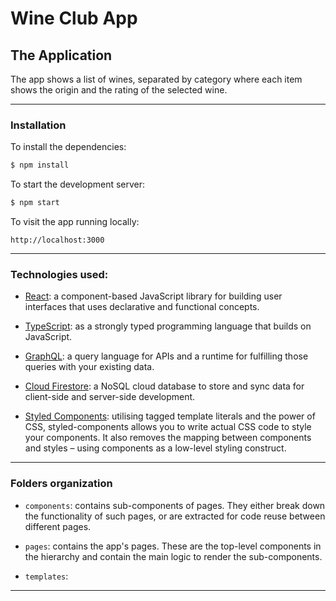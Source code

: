 # Wine Club App

## The Application

The app shows a list of wines, separated by category where each item shows the origin and the rating of the selected wine.

---

### Installation

To install the dependencies:

```bash
$ npm install
```

To start the development server:

```bash
$ npm start
```

To visit the app running locally:

```
http://localhost:3000
```

<!-- To run tests: -->

<!-- ```bash
$ npm run test
``` -->

---

### Technologies used:

- [React](https://reactjs.org/): a component-based JavaScript library for building user interfaces that uses declarative and functional concepts.

- [TypeScript](https://www.typescriptlang.org/): as a strongly typed programming language that builds on JavaScript.

- [GraphQL](https://graphql.org/): a query language for APIs and a runtime for fulfilling those queries with your existing data.

- [Cloud Firestore](https://firebase.google.com/docs/firestore): a NoSQL cloud database to store and sync data for client-side and server-side development.

- [Styled Components](https://styled-components.com/): utilising tagged template literals and the power of CSS, styled-components allows you to write actual CSS code to style your components. It also removes the mapping between components and styles – using components as a low-level styling construct.

<!-- - [clsx](https://github.com/lukeed/clsx#readme): a utility for constructing className strings conditionally. -->

<!-- - [Vitest](https://vitest.dev/): a Vite-native unit test framework. Vitest supports HMR which really speeds up your workflow. -->

<!-- - [Testing Library](https://testing-library.com/): a simple and complete testing utilities that encourage good testing practices. -->

---

### Folders organization

- `components`: contains sub-components of pages. They either break down the functionality of such pages, or are extracted for code reuse between different pages.

- `pages`: contains the app's pages. These are the top-level components in the hierarchy and contain the main logic to render the sub-components.

- `templates`:

---

<!-- ### Tests

My main idea was to do E2E tests with Cypress, however, I was running out of time and I focused on testing isolated components instead.

I wrote a few component tests using vitest and react testing library. I tried to use jest but it seems it has some issues and limitations with vite. They seems to have pretty much the same syntax.

I wrote tests for:

- `Button`
- `TextField`
- `StockCard` -->
